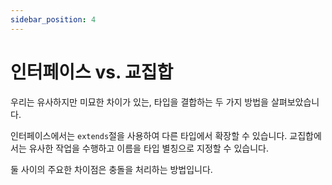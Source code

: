 ```yaml
---
sidebar_position: 4
---
```


# 인터페이스 vs. 교집합

우리는 유사하지만 미묘한 차이가 있는, 타입을 결합하는 두 가지 방법을 살펴보았습니다.

인터페이스에서는 `extends`절을 사용하여 다른 타입에서 확장할 수 있습니다. 교집합에서는 유사한 작업을 수행하고 이름을 타입 별칭으로 지정할 수 있습니다.

둘 사이의 주요한 차이점은 충돌을 처리하는 방법입니다.